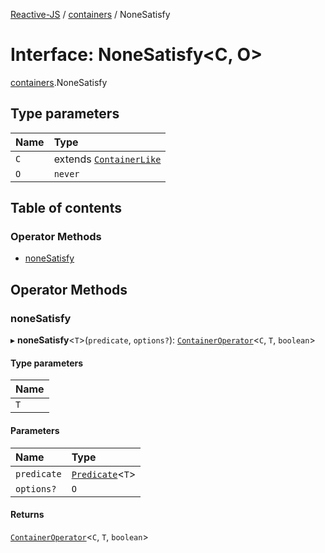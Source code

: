 [Reactive-JS](../README.md) / [containers](../modules/containers.md) / NoneSatisfy

# Interface: NoneSatisfy<C, O\>

[containers](../modules/containers.md).NoneSatisfy

## Type parameters

| Name | Type |
| :------ | :------ |
| `C` | extends [`ContainerLike`](containers.ContainerLike.md) |
| `O` | `never` |

## Table of contents

### Operator Methods

- [noneSatisfy](containers.NoneSatisfy.md#nonesatisfy)

## Operator Methods

### noneSatisfy

▸ **noneSatisfy**<`T`\>(`predicate`, `options?`): [`ContainerOperator`](../modules/containers.md#containeroperator)<`C`, `T`, `boolean`\>

#### Type parameters

| Name |
| :------ |
| `T` |

#### Parameters

| Name | Type |
| :------ | :------ |
| `predicate` | [`Predicate`](../modules/functions.md#predicate)<`T`\> |
| `options?` | `O` |

#### Returns

[`ContainerOperator`](../modules/containers.md#containeroperator)<`C`, `T`, `boolean`\>

